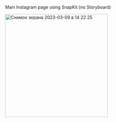 Main Instagram page using SnapKit (no Storyboard)

<img width="332" alt="Снимок экрана 2023-03-09 в 14 22 25" src="https://user-images.githubusercontent.com/109769898/224009110-790a92a6-7df3-4dad-9579-4be9c1d7a3d1.png">

